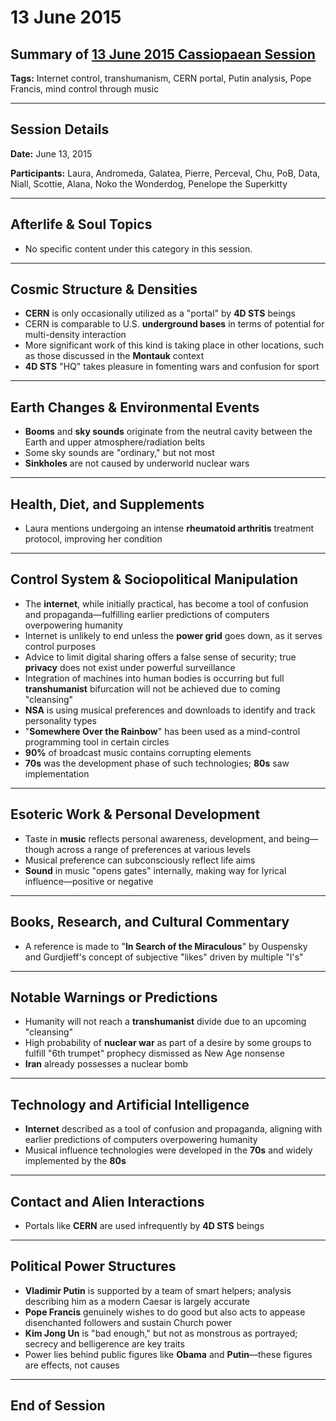 # 13 June 2015

## Summary of [13 June 2015 Cassiopaean Session](https://cassiopaea.org/forum/threads/session-13-june-2015.38693/#post-583059)

**Tags:** Internet control, transhumanism, CERN portal, Putin analysis, Pope Francis, mind control through music

---

## Session Details

**Date:** June 13, 2015

**Participants:** Laura, Andromeda, Galatea, Pierre, Perceval, Chu, PoB, Data, Niall, Scottie, Alana, Noko the Wonderdog, Penelope the Superkitty

---

## Afterlife & Soul Topics

- No specific content under this category in this session.

---

## Cosmic Structure & Densities

- **CERN** is only occasionally utilized as a "portal" by **4D STS** beings
- CERN is comparable to U.S. **underground bases** in terms of potential for multi-density interaction
- More significant work of this kind is taking place in other locations, such as those discussed in the **Montauk** context
- **4D STS** "HQ" takes pleasure in fomenting wars and confusion for sport

---

## Earth Changes & Environmental Events

- **Booms** and **sky sounds** originate from the neutral cavity between the Earth and upper atmosphere/radiation belts
- Some sky sounds are "ordinary," but not most
- **Sinkholes** are not caused by underworld nuclear wars

---

## Health, Diet, and Supplements

- Laura mentions undergoing an intense **rheumatoid arthritis** treatment protocol, improving her condition

---

## Control System & Sociopolitical Manipulation

- The **internet**, while initially practical, has become a tool of confusion and propaganda—fulfilling earlier predictions of computers overpowering humanity
- Internet is unlikely to end unless the **power grid** goes down, as it serves control purposes
- Advice to limit digital sharing offers a false sense of security; true **privacy** does not exist under powerful surveillance
- Integration of machines into human bodies is occurring but full **transhumanist** bifurcation will not be achieved due to coming "cleansing"
- **NSA** is using musical preferences and downloads to identify and track personality types
- "**Somewhere Over the Rainbow**" has been used as a mind-control programming tool in certain circles
- **90%** of broadcast music contains corrupting elements
- **70s** was the development phase of such technologies; **80s** saw implementation

---

## Esoteric Work & Personal Development

- Taste in **music** reflects personal awareness, development, and being—though across a range of preferences at various levels
- Musical preference can subconsciously reflect life aims
- **Sound** in music "opens gates" internally, making way for lyrical influence—positive or negative

---

## Books, Research, and Cultural Commentary

- A reference is made to "**In Search of the Miraculous**" by Ouspensky and Gurdjieff's concept of subjective "likes" driven by multiple "I's"

---

## Notable Warnings or Predictions

- Humanity will not reach a **transhumanist** divide due to an upcoming "cleansing"
- High probability of **nuclear war** as part of a desire by some groups to fulfill "6th trumpet" prophecy dismissed as New Age nonsense
- **Iran** already possesses a nuclear bomb

---

## Technology and Artificial Intelligence

- **Internet** described as a tool of confusion and propaganda, aligning with earlier predictions of computers overpowering humanity
- Musical influence technologies were developed in the **70s** and widely implemented by the **80s**

---

## Contact and Alien Interactions

- Portals like **CERN** are used infrequently by **4D STS** beings

---

## Political Power Structures

- **Vladimir Putin** is supported by a team of smart helpers; analysis describing him as a modern Caesar is largely accurate
- **Pope Francis** genuinely wishes to do good but also acts to appease disenchanted followers and sustain Church power
- **Kim Jong Un** is "bad enough," but not as monstrous as portrayed; secrecy and belligerence are key traits
- Power lies behind public figures like **Obama** and **Putin**—these figures are effects, not causes

---

## End of Session